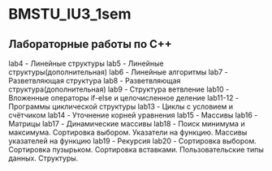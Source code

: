# BMSTU_IU3_1sem
## Лабораторные работы по С++

lab4 - Линейные структуры 
lab5 - Линейные структуры(дополнительная)
lab6 - Линейные алгоритмы 
lab7 - Разветвляющая структура
lab8 - Разветвляющая структура(дополнительная)
lab9 - Структура ветвление
lab10 - Вложенные операторы if-else и целочисленное деление
lab11-12 - Программы циклической структуры 
lab13 - Циклы с условием и счётчиком
lab14 - Уточнение корней уравнения
lab15 - Массивы
lab16 - Матрицы
lab17 - Динамические массивы
lab18 - Поиск минимума и максимума. Сортировка выбором. Указатели на функцию. Массивы указателей на функцию
lab19 - Рекурсия
lab20 - Сортировка выбором. Сортировка пузырьком. Сортировка вставками. Пользовательские типы данных. Структуры. 
